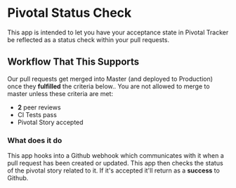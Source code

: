 # Pivotal Status Check

This app is intended to let you have your acceptance state in Pivotal Tracker be reflected as a status check within your pull requests.

## Workflow That This Supports

Our pull requests get merged into Master (and deployed to Production) once they **fulfilled** the criteria below.. You are not allowed to merge to master unless these criteria are met:

* **2** peer reviews
* CI Tests pass
* Pivotal Story accepted

### What does it do

This app hooks into a Github webhook which communicates with it when a pull request has been created or updated. This app then checks the status of the pivotal story related to it. If it's accepted it'll return as a **success** to Github.
